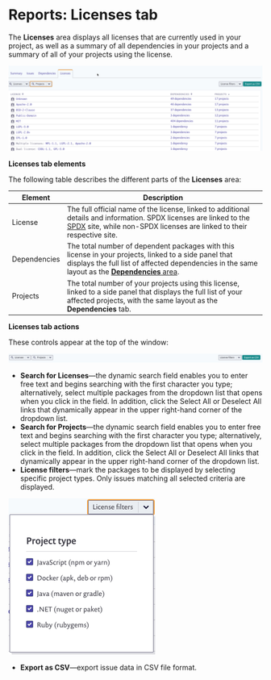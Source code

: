 # Reports: Licenses tab

The **Licenses** area displays all licenses that are currently used in your project, as well as a summary of all dependencies in your projects and a summary of all of your projects using the license.

![](<../../../.gitbook/assets/image (3) (1) (2).png>)

**Licenses tab elements**

The following table describes the different parts of the **Licenses** area:

| **Element**  | **Description**                                                                                                                                                                                                                                                    |
| ------------ | ------------------------------------------------------------------------------------------------------------------------------------------------------------------------------------------------------------------------------------------------------------------ |
| License      | The full official name of the license, linked to additional details and information. SPDX licenses are linked to the [SPDX](https://spdx.org/) site, while non-SPDX licenses are linked to their respective site.                                                  |
| Dependencies | The total number of dependent packages with this license in your projects, linked to a side panel that displays the full list of affected dependencies in the same layout as the [**Dependencies** area](https://snyk.io/?post\_type=docs\&p=12382\&preview=true). |
| Projects     | The total number of your projects using this license, linked to a side panel that displays the full list of your affected projects, with the same layout as the **Dependencies** tab.                                                                              |

**Licenses tab actions**

These controls appear at the top of the window:

![](../../../.gitbook/assets/uuid-8399334e-74b7-0649-d55c-e0ddecb54272-en.png)

* **Search for Licenses**—the dynamic search field enables you to enter free text and begins searching with the first character you type; alternatively, select multiple packages from the dropdown list that opens when you click in the field. In addition, click the Select All or Deselect All links that dynamically appear in the upper right-hand corner of the dropdown list.
* **Search for Projects**—the dynamic search field enables you to enter free text and begins searching with the first character you type; alternatively, select multiple packages from the dropdown list that opens when you click in the field. In addition, click the Select All or Deselect All links that dynamically appear in the upper right-hand corner of the dropdown list.
* **License filters**—mark the packages to be displayed by selecting specific project types. Only issues matching all selected criteria are displayed.

![](../../../.gitbook/assets/uuid-53b0da21-ca9b-a04c-354a-97219ae7c05b-en-1-.png)

* **Export as CSV**—export issue data in CSV file format.
